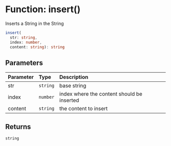 # Function: insert()

Inserts a String in the String

```ts
insert(
  str: string,
  index: number,
  content: string): string
```

## Parameters

| Parameter | Type     | Description                                |
| :-------- | :------- | :----------------------------------------- |
| str       | `string` | base string                                |
| index     | `number` | index where the content should be inserted |
| content   | `string` | the content to insert                      |

## Returns

`string`
